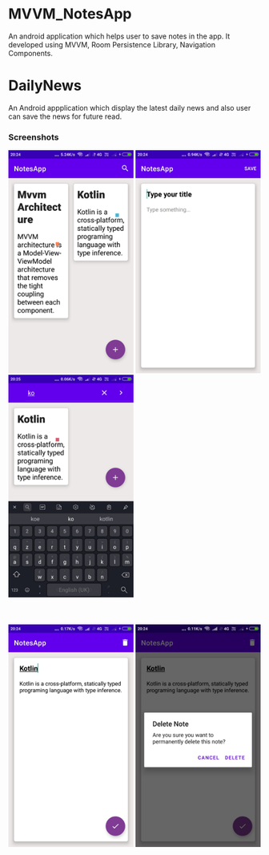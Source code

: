 # MVVM_NotesApp
An android application which helps user to save notes in the app. It developed using MVVM, Room Persistence Library, Navigation Components.
# DailyNews
An Android appplication which display the latest daily news and also user can save the news for future read.


<h3>Screenshots</h3>

<div class="row">
      <img src="https://raw.githubusercontent.com/sanjay45/MVVM_NotesApp/main/Screenshots/screenshot1.jpeg" width="250">
      <img src="https://raw.githubusercontent.com/sanjay45/MVVM_NotesApp/main/Screenshots/screenshot2.jpeg" width="250">     
      <img src="https://raw.githubusercontent.com/sanjay45/MVVM_NotesApp/main/Screenshots/screenshot3.jpeg" width="250">
</div>
<br>
<br>
<br>
<div class="row">
      <img src="https://raw.githubusercontent.com/sanjay45/MVVM_NotesApp/main/Screenshots/screenshot4.jpeg" width="250">
      <img src="https://raw.githubusercontent.com/sanjay45/MVVM_NotesApp/main/Screenshots/screenshot5.jpeg" width="250">
</div>


